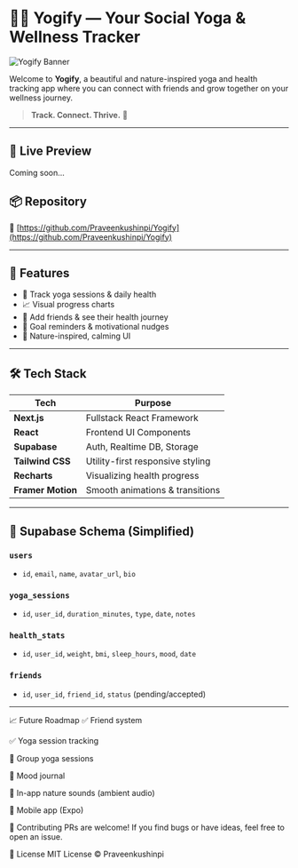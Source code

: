 # 🧘‍♂️ Yogify — Your Social Yoga & Wellness Tracker

![Yogify Banner](https://hc-cdn.hel1.your-objectstorage.com/s/v3/1f1295fef29dfda9869ed00214f5b72ce9fb360e_banner.jpg) 

Welcome to **Yogify**, a beautiful and nature-inspired yoga and health tracking app where you can connect with friends and grow together on your wellness journey.

> **Track. Connect. Thrive.** 🌿

---

## 🚀 Live Preview
Coming soon...

## 📦 Repository  
🔗 [https://github.com/Praveenkushinpi/Yogify](https://github.com/Praveenkushinpi/Yogify)

---

## 🌿 Features

- 🧘 Track yoga sessions & daily health
- 📈 Visual progress charts
- 👫 Add friends & see their health journey
- 🔔 Goal reminders & motivational nudges
- 🌱 Nature-inspired, calming UI

---

## 🛠 Tech Stack

| Tech           | Purpose                             |
|----------------|-------------------------------------|
| **Next.js**    | Fullstack React Framework           |
| **React**      | Frontend UI Components              |
| **Supabase**   | Auth, Realtime DB, Storage           |
| **Tailwind CSS** | Utility-first responsive styling |
| **Recharts**   | Visualizing health progress         |
| **Framer Motion** | Smooth animations & transitions |

---

## 🧠 Supabase Schema (Simplified)

### `users`
- `id`, `email`, `name`, `avatar_url`, `bio`

### `yoga_sessions`
- `id`, `user_id`, `duration_minutes`, `type`, `date`, `notes`

### `health_stats`
- `id`, `user_id`, `weight`, `bmi`, `sleep_hours`, `mood`, `date`

### `friends`
- `id`, `user_id`, `friend_id`, `status` (pending/accepted)

---
📈 Future Roadmap
✅ Friend system

✅ Yoga session tracking

🔲 Group yoga sessions

🔲 Mood journal

🔲 In-app nature sounds (ambient audio)

🔲 Mobile app (Expo)

🤝 Contributing
PRs are welcome! If you find bugs or have ideas, feel free to open an issue.

📜 License
MIT License © Praveenkushinpi
